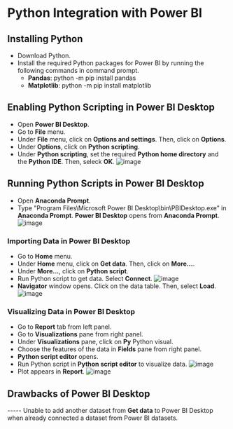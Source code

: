 # Python Integration with Power BI

## Installing Python 
- Download Python.
- Install the required Python packages for Power BI by running the following commands in command prompt.
  * **Pandas**: python -m pip install pandas
  * **Matplotlib**: python -m pip install matplotlib

## Enabling Python Scripting in Power BI Desktop
- Open **Power BI Desktop**.
- Go to **File** menu.
- Under **File** menu, click on **Options and settings**. Then, click on **Options**.
- Under **Options**, click on **Python scripting**.
- Under **Python scripting**, set the required **Python home directory** and the **Python IDE**. Then, seleck **OK**.
![image](https://user-images.githubusercontent.com/49337890/147581759-ceb55425-b366-4393-9b5f-7e4c49b004d1.png)

## Running Python Scripts in Power BI Desktop
- Open **Anaconda Prompt**.
- Type "Program Files\Microsoft Power BI Desktop\bin\PBIDesktop.exe" in **Anaconda Prompt**. **Power BI Desktop** opens from **Anaconda Prompt**.
![image](https://user-images.githubusercontent.com/49337890/147568537-64775d33-35f3-4836-b1d2-eae87a1387b2.png)

### Importing Data in Power BI Desktop
- Go to **Home** menu.
- Under **Home** menu, click on **Get data**. Then, click on **More...**.
- Under **More...**, click on **Python script**.
- Run Python script to get data. Select **Connect**.
![image](https://user-images.githubusercontent.com/49337890/147578131-2f76b68b-b947-4913-8501-667dce4f991f.png)
- **Navigator** window opens. Click on the data table. Then, select **Load**.
![image](https://user-images.githubusercontent.com/49337890/147578746-9b3dc67c-5f80-460c-8f24-032807d2d5db.png)

### Visualizing Data in Power BI Desktop
- Go to **Report** tab from left panel.
- Go to **Visualizations** pane from right panel.
- Under **Visualizations** pane, click on **Py** Python visual.
- Choose the features of the data in **Fields** pane from right panel.
- **Python script editor** opens.
- Run Python script in **Python script editor** to visualize data. 
![image](https://user-images.githubusercontent.com/49337890/147581067-5cf0ad69-903d-4ab2-9423-03c6fcf170be.png)
- Plot appears in **Report**.
![image](https://user-images.githubusercontent.com/49337890/147581283-ab89d1d4-b81f-46ff-87bf-83699621f8d7.png) 

## Drawbacks of Power BI Desktop
----- Unable to add another dataset from **Get data** to Power BI Desktop when already connected a dataset from Power BI datasets.

